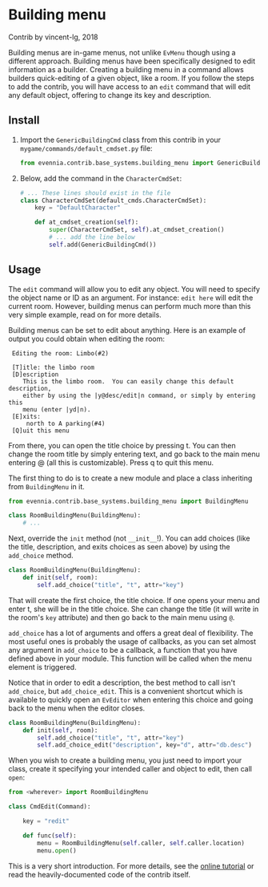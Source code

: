 # Building menu

Contrib by vincent-lg, 2018

Building menus are in-game menus, not unlike `EvMenu` though using a
different approach. Building menus have been specifically designed to edit
information as a builder. Creating a building menu in a command allows
builders quick-editing of a given object, like a room. If you follow the
steps to add the contrib, you will have access to an `edit` command
that will edit any default object, offering to change its key and description.

## Install

1. Import the `GenericBuildingCmd` class from this contrib in your
   `mygame/commands/default_cmdset.py` file:

    ```python
    from evennia.contrib.base_systems.building_menu import GenericBuildingCmd
    ```

2. Below, add the command in the `CharacterCmdSet`:

    ```python
    # ... These lines should exist in the file
    class CharacterCmdSet(default_cmds.CharacterCmdSet):
        key = "DefaultCharacter"

        def at_cmdset_creation(self):
            super(CharacterCmdSet, self).at_cmdset_creation()
            # ... add the line below
            self.add(GenericBuildingCmd())
    ```

## Usage

The `edit` command will allow you to edit any object.  You will need to
specify the object name or ID as an argument.  For instance: `edit here`
will edit the current room.  However, building menus can perform much more
than this very simple example, read on for more details.

Building menus can be set to edit about anything.  Here is an example of
output you could obtain when editing the room:

```
 Editing the room: Limbo(#2)

 [T]itle: the limbo room
 [D]escription
    This is the limbo room.  You can easily change this default description,
    either by using the |y@desc/edit|n command, or simply by entering this
    menu (enter |yd|n).
 [E]xits:
     north to A parking(#4)
 [Q]uit this menu
```

From there, you can open the title choice by pressing t.  You can then
change the room title by simply entering text, and go back to the
main menu entering @ (all this is customizable).  Press q to quit this menu.

The first thing to do is to create a new module and place a class
inheriting from `BuildingMenu` in it.

```python
from evennia.contrib.base_systems.building_menu import BuildingMenu

class RoomBuildingMenu(BuildingMenu):
    # ...

```

Next, override the `init` method (not `__init__`!).  You can add
choices (like the title, description, and exits choices as seen above) by using
the `add_choice` method.

```python
class RoomBuildingMenu(BuildingMenu):
    def init(self, room):
        self.add_choice("title", "t", attr="key")

```

That will create the first choice, the title choice.  If one opens your menu
and enter t, she will be in the title choice.  She can change the title
(it will write in the room's `key` attribute) and then go back to the
main menu using `@`.

`add_choice` has a lot of arguments and offers a great deal of
flexibility.  The most useful ones is probably the usage of callbacks,
as you can set almost any argument in `add_choice` to be a callback, a
function that you have defined above in your module.  This function will be
called when the menu element is triggered.

Notice that in order to edit a description, the best method to call isn't
`add_choice`, but `add_choice_edit`.  This is a convenient shortcut
which is available to quickly open an `EvEditor` when entering this choice
and going back to the menu when the editor closes.

```python
class RoomBuildingMenu(BuildingMenu):
    def init(self, room):
        self.add_choice("title", "t", attr="key")
        self.add_choice_edit("description", key="d", attr="db.desc")

```

When you wish to create a building menu, you just need to import your
class, create it specifying your intended caller and object to edit,
then call `open`:

```python
from <wherever> import RoomBuildingMenu

class CmdEdit(Command):

    key = "redit"

    def func(self):
        menu = RoomBuildingMenu(self.caller, self.caller.location)
        menu.open()

```

This is a very short introduction.  For more details, see the [online
tutorial](https://github.com/evennia/evennia/wiki/Building-menus) or read the
heavily-documented code of the contrib itself.
